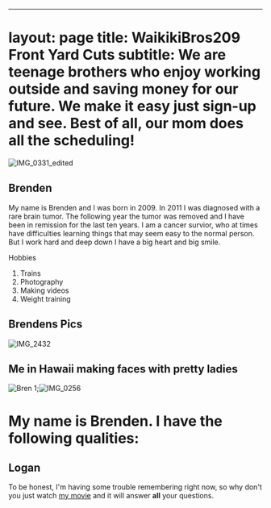 ---
layout: page
title: WaikikiBros209 Front Yard Cuts
subtitle: We are teenage brothers who enjoy working outside and saving money for our future. We make it easy just sign-up and see. Best of all, our mom does all the scheduling!
=======

![IMG_0331_edited](https://user-images.githubusercontent.com/129482309/229956887-780a2f12-c06a-4572-a6e1-6c79d2a4e071.jpg)

## **Brenden**
My name is Brenden and I was born in 2009. In 2011 I was diagnosed with a rare brain tumor. The following year the tumor was removed and I have been in remission for the last ten years. I am a cancer survior, who at times have difficulties learning things that may seem easy to the normal person. But I work hard and deep down I have a big heart and big smile.  

Hobbies
1. Trains
2. Photography
3. Making videos
4. Weight training

## **Brendens Pics**
![IMG_2432](https://user-images.githubusercontent.com/129482309/229419156-bc545d9b-0426-4628-9e23-2e3584b1edbb.jpg)

## **Me in Hawaii making faces with pretty ladies**
![Bren 1](https://user-images.githubusercontent.com/129482309/229419330-cbc49726-5f79-422b-ae90-6eb4328182a7.jpg);![IMG_0256](https://user-images.githubusercontent.com/129482309/229419348-87161d3d-e27d-482f-9f65-25af80ecaf62.JPG)

My name is Brenden. I have the following qualities:
=======
## **Logan**

To be honest, I'm having some trouble remembering right now, so why don't you just watch [my movie](https://user-images.githubusercontent.com/129482309/229965472-c63f012f-1c6d-41be-ad5d-0d6c22357908.mp4) and it will answer **all** your questions.



